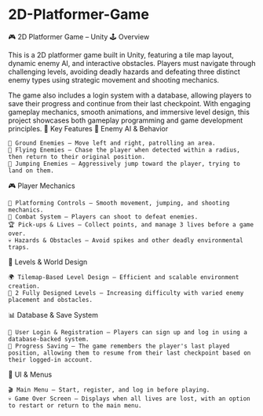 # 2D-Platformer-Game
🎮 2D Platformer Game – Unity
🕹️ Overview

This is a 2D platformer game built in Unity, featuring a tile map layout, dynamic enemy AI, and interactive obstacles. Players must navigate through challenging levels, avoiding deadly hazards and defeating three distinct enemy types using strategic movement and shooting mechanics.

The game also includes a login system with a database, allowing players to save their progress and continue from their last checkpoint. With engaging gameplay mechanics, smooth animations, and immersive level design, this project showcases both gameplay programming and game development principles.
🎯 Key Features
👾 Enemy AI & Behavior

    🦀 Ground Enemies – Move left and right, patrolling an area.
    🦅 Flying Enemies – Chase the player when detected within a radius, then return to their original position.
    🐸 Jumping Enemies – Aggressively jump toward the player, trying to land on them.

🎮 Player Mechanics

    🏃 Platforming Controls – Smooth movement, jumping, and shooting mechanics.
    🔫 Combat System – Players can shoot to defeat enemies.
    🏆 Pick-ups & Lives – Collect points, and manage 3 lives before a game over.
    💀 Hazards & Obstacles – Avoid spikes and other deadly environmental traps.

📌 Levels & World Design

    🌍 Tilemap-Based Level Design – Efficient and scalable environment creation.
    📜 2 Fully Designed Levels – Increasing difficulty with varied enemy placement and obstacles.

📊 Database & Save System

    🔑 User Login & Registration – Players can sign up and log in using a database-backed system.
    💾 Progress Saving – The game remembers the player's last played position, allowing them to resume from their last checkpoint based on their logged-in account.

📜 UI & Menus

    🎬 Main Menu – Start, register, and log in before playing.
    💀 Game Over Screen – Displays when all lives are lost, with an option to restart or return to the main menu.
